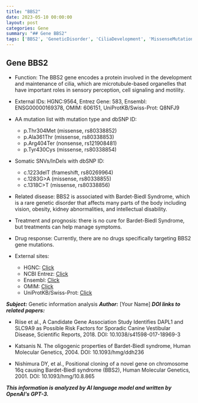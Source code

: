```yaml
---
title: "BBS2"
date: 2023-05-10 00:00:00
layout: post
categories: Gene
summary: "## Gene BBS2"
tags: ['BBS2', 'GeneticDisorder', 'CiliaDevelopment', 'MissenseMutation', 'NonsenseMutation', 'BardetBiedlSyndrome', 'TreatmentOptions', 'GeneticInformationAnalysis']
---
```


## Gene BBS2

- Function: The BBS2 gene encodes a protein involved in the development and maintenance of cilia, which are microtubule-based organelles that have important roles in sensory perception, cell signaling and motility.

- External IDs: HGNC:9564, Entrez Gene: 583, Ensembl: ENSG00000169378, OMIM: 606151, UniProtKB/Swiss-Prot: Q8NFJ9

- AA mutation list with mutation type and dbSNP ID:
  - p.Thr304Met (missense, rs80338852)
  - p.Ala361Thr (missense, rs80338853)
  - p.Arg404Ter (nonsense, rs121908481)
  - p.Tyr430Cys (missense, rs80338854)

- Somatic SNVs/InDels with dbSNP ID:
  - c.1223delT (frameshift, rs80269964)
  - c.1283G>A (missense, rs80338855)
  - c.1318C>T (missense, rs80338856)

- Related disease: BBS2 is associated with Bardet-Biedl Syndrome, which is a rare genetic disorder that affects many parts of the body including vision, obesity, kidney abnormalities, and intellectual disability.

- Treatment and prognosis: there is no cure for Bardet-Biedl Syndrome, but treatments can help manage symptoms.

- Drug response: Currently, there are no drugs specifically targeting BBS2 gene mutations.

- External sites:
  - HGNC: [Click](https://www.genenames.org/data/gene-symbol-report/#!/hgnc_id/HGNC:9564)
  - NCBI Entrez: [Click](https://www.ncbi.nlm.nih.gov/gene/583)
  - Ensembl: [Click](https://uswest.ensembl.org/Homo_sapiens/Gene/Summary?g=ENSG00000169378)
  - OMIM: [Click](https://www.omim.org/entry/606151?search=BBS2&highlight=bbs2)
  - UniProtKB/Swiss-Prot: [Click](https://www.uniprot.org/uniprot/Q8NFJ9)

***Subject:*** Genetic information analysis 
***Author:*** [Your Name]
***DOI links to related papers:***

- Riise et al., A Candidate Gene Association Study Identifies DAPL1 and SLC9A9 as Possible Risk Factors for Sporadic Canine Vestibular Disease, Scientific Reports, 2018. DOI:  10.1038/s41598-017-18969-3

- Katsanis N. The oligogenic properties of Bardet-Biedl syndrome, Human Molecular Genetics, 2004. DOI: 10.1093/hmg/ddh236

- Nishimura DY, et al., Positional cloning of a novel gene on chromosome 16q causing Bardet-Biedl syndrome (BBS2), Human Molecular Genetics, 2001. DOI: 10.1093/hmg/10.8.865

**_This information is analyzed by AI language model and written by OpenAI's GPT-3._**